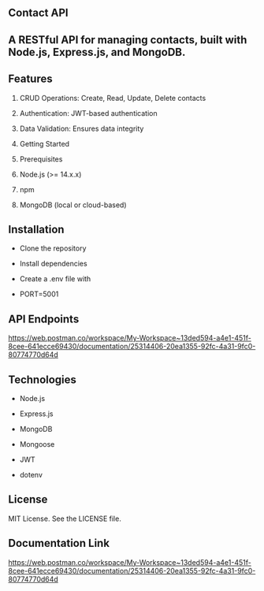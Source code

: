 ## Contact API

## A RESTful API for managing contacts, built with Node.js, Express.js, and MongoDB.

## Features
1. CRUD Operations: Create, Read, Update, Delete contacts

2. Authentication: JWT-based authentication

3. Data Validation: Ensures data integrity

4. Getting Started 

5. Prerequisites

6. Node.js (>= 14.x.x)

7. npm 

8. MongoDB (local or cloud-based)


## Installation

- Clone the repository

- Install dependencies

- Create a .env file with

- PORT=5001



## API Endpoints
https://web.postman.co/workspace/My-Workspace~13ded594-a4e1-451f-8cee-641ecce69430/documentation/25314406-20ea1355-92fc-4a31-9fc0-80774770d64d


## Technologies
- Node.js

- Express.js 

- MongoDB 

- Mongoose

- JWT

- dotenv


## License
MIT License. See the LICENSE file.




## Documentation Link 

https://web.postman.co/workspace/My-Workspace~13ded594-a4e1-451f-8cee-641ecce69430/documentation/25314406-20ea1355-92fc-4a31-9fc0-80774770d64d
